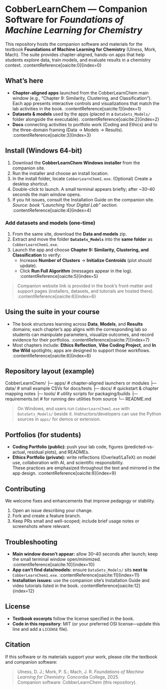 # CobberLearnChem — Companion Software for *Foundations of Machine Learning for Chemistry*

This repository hosts the companion software and materials for the textbook **Foundations of Machine Learning for Chemistry** (Ulness, Mork, Mach). The suite provides chapter-aligned, hands-on apps that help students explore data, train models, and evaluate results in a chemistry context. :contentReference[oaicite:0]{index=0}

## What’s here

- **Chapter-aligned apps** launched from the CobberLearnChem main window (e.g., “Chapter 9: Similarity, Clustering, and Classification”). Each app presents interactive controls and visualizations that match the lab activities in the book. :contentReference[oaicite:1]{index=1}
- **Datasets & models** used by the apps (placed in a `DataSets_Models/` folder alongside the executable). :contentReference[oaicite:2]{index=2}
- **Docs** connecting activities to portfolio work (Coding and Ethics) and to the three-domain framing (Data → Models → Results). :contentReference[oaicite:3]{index=3}

## Install (Windows 64-bit)

1. Download the **CobberLearnChem Windows installer** from the companion site.  
2. Run the installer and choose an install location.  
3. In the install folder, locate `CobberLearnChem1.exe`. (Optional) Create a desktop shortcut.  
4. Double-click to launch. A small terminal appears briefly; after ~30–40 seconds the main window opens.  
5. If you hit issues, consult the Installation Guide on the companion site.  
*Source: book “Launching Your Digital Lab” section.* :contentReference[oaicite:4]{index=4}

### Add datasets and models (one-time)

1. From the same site, download the **Data and models** zip.  
2. Extract and move the folder **`DataSets_Models`** into the **same folder** as `CobberLearnChem1.exe`.  
3. Launch the app and choose **Chapter 9: Similarity, Clustering, and Classification** to verify:  
   - Increase **Number of Clusters** → **Initialize Centroids** (plot should update).  
   - Click **Run Full Algorithm** (messages appear in the log). :contentReference[oaicite:5]{index=5}

> Companion website link is provided in the book’s front-matter and support pages (installers, datasets, and tutorials are hosted there). :contentReference[oaicite:6]{index=6}

## Using the suite in your course

- The book structures learning across **Data**, **Models**, and **Results** domains; each chapter’s app aligns with the corresponding lab so students can manipulate parameters, visualize outcomes, and record evidence for their portfolios. :contentReference[oaicite:7]{index=7}
- Most chapters include: **Ethics Reflection**, **Vibe Coding Project**, and **In the Wild** spotlights; apps are designed to support those workflows. :contentReference[oaicite:8]{index=8}

## Repository layout (example)

CobberLearnChem/
├─ apps/ # chapter-aligned launchers or modules
├─ data/ # small example CSVs for docs/tests
├─ docs/ # quickstart & chapter mapping notes
├─ tools/ # utility scripts for packaging/builds
├─ requirements.txt # for running dev utilities from source
└─ README.md


> On Windows, end users run `CobberLearnChem1.exe` with `DataSets_Models/` beside it. Instructors/developers can use the Python sources in `apps/` for demos or extension.

## Portfolios (for students)

- **Coding Portfolio (public):** push your lab code, figures (predicted-vs-actual, residual plots), and READMEs.  
- **Ethics Portfolio (private):** write reflections (Overleaf/LaTeX) on model use, collaboration with AI, and scientific responsibility.  
These practices are emphasized throughout the text and mirrored in the app design. :contentReference[oaicite:9]{index=9}

## Contributing

We welcome fixes and enhancements that improve pedagogy or stability.

1. Open an issue describing your change.  
2. Fork and create a feature branch.  
3. Keep PRs small and well-scoped; include brief usage notes or screenshots where relevant.

## Troubleshooting

- **Main window doesn’t appear:** allow 30–40 seconds after launch; keep the small terminal window open/minimized. :contentReference[oaicite:10]{index=10}  
- **App can’t find data/models:** ensure `DataSets_Models/` sits **next to** `CobberLearnChem1.exe`. :contentReference[oaicite:11]{index=11}  
- **Installation issues:** use the companion site’s Installation Guide and video tutorials listed in the book. :contentReference[oaicite:12]{index=12}

## License

- **Textbook excerpts** follow the license specified in the book.  
- **Code in this repository**: MIT (or your preferred OSI license—update this line and add a `LICENSE` file).

## Citation

If this software or its materials support your work, please cite the textbook and companion software:

> Ulness, D. J.; Mork, P. S.; Mach, J. R. *Foundations of Machine Learning for Chemistry.* Concordia College, 2025.  
> Companion software: CobberLearnChem (this repository).

